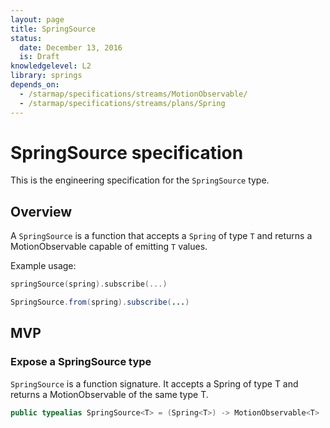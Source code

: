 ```yaml
---
layout: page
title: SpringSource
status:
  date: December 13, 2016
  is: Draft
knowledgelevel: L2
library: springs
depends_on:
  - /starmap/specifications/streams/MotionObservable/
  - /starmap/specifications/streams/plans/Spring
---
```


# SpringSource specification

This is the engineering specification for the `SpringSource` type.

## Overview

A `SpringSource` is a function that accepts a `Spring` of type `T` and returns a MotionObservable
capable of emitting `T` values.

Example usage:

```swift
springSource(spring).subscribe(...)
```

```java
SpringSource.from(spring).subscribe(...)
```

## MVP

### Expose a SpringSource type

`SpringSource` is a function signature. It accepts a Spring of type T and returns a MotionObservable
of the same type T.

```swift
public typealias SpringSource<T> = (Spring<T>) -> MotionObservable<T>
```
